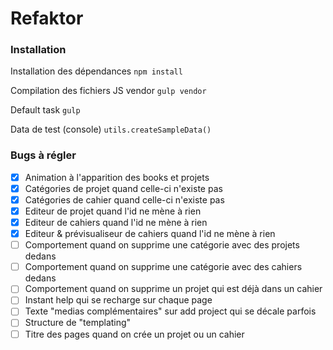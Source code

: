 Refaktor
========

### Installation ###

Installation des dépendances <code>npm install</code>

Compilation des fichiers JS vendor <code>gulp vendor</code>

Default task <code>gulp</code>

Data de test (console) <code>utils.createSampleData()</code>

### Bugs à régler ###
- [x] Animation à l'apparition des books et projets
- [x] Catégories de projet quand celle-ci n'existe pas
- [x] Catégories de cahier quand celle-ci n'existe pas
- [x] Editeur de projet quand l'id ne mène à rien
- [x] Editeur de cahiers quand l'id ne mène à rien
- [x] Editeur & prévisualiseur de cahiers quand l'id ne mène à rien
- [ ] Comportement quand on supprime une catégorie avec des projets dedans
- [ ] Comportement quand on supprime une catégorie avec des cahiers dedans
- [ ] Comportement quand on supprime un projet qui est déjà dans un cahier
- [ ] Instant help qui se recharge sur chaque page
- [ ] Texte "medias complémentaires" sur add project qui se décale parfois
- [ ] Structure de "templating"
- [ ] Titre des pages quand on crée un projet ou un cahier